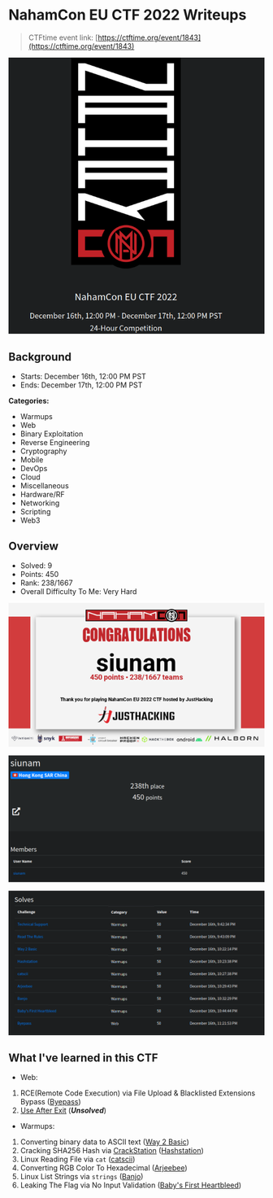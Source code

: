 # NahamCon EU CTF 2022 Writeups

> CTFtime event link: [https://ctftime.org/event/1843](https://ctftime.org/event/1843)

![](https://github.com/siunam321/CTF-Writeups/blob/main/NahamCon-EU-CTF-2022/images/banner.png)

## Background

- Starts: December 16th, 12:00 PM PST
- Ends: December 17th, 12:00 PM PST

**Categories:**

- Warmups
- Web
- Binary Exploitation
- Reverse Engineering
- Cryptography
- Mobile
- DevOps
- Cloud
- Miscellaneous
- Hardware/RF
- Networking
- Scripting
- Web3

## Overview

- Solved: 9
- Points: 450
- Rank: 238/1667
- Overall Difficulty To Me: Very Hard

![](https://github.com/siunam321/CTF-Writeups/blob/main/NahamCon-EU-CTF-2022/images/cert.png)

![](https://github.com/siunam321/CTF-Writeups/blob/main/NahamCon-EU-CTF-2022/images/score.png)

![](https://github.com/siunam321/CTF-Writeups/blob/main/NahamCon-EU-CTF-2022/images/solves.png)

## What I've learned in this CTF

- Web:
1. RCE(Remote Code Execution) via File Upload & Blacklisted Extensions Bypass ([Byepass](https://github.com/siunam321/CTF-Writeups/blob/main/NahamCon-EU-CTF-2022/Web/Byepass/README.md))
2. [Use After Exit](https://github.com/siunam321/CTF-Writeups/blob/main/NahamCon-EU-CTF-2022/Web/Use-After-Exit/README.md) (***Unsolved***)

- Warmups:
1. Converting binary data to ASCII text ([Way 2 Basic](https://github.com/siunam321/CTF-Writeups/blob/main/NahamCon-EU-CTF-2022/Warmups/Way-2-Basic/README.md))
2. Cracking SHA256 Hash via [CrackStation](https://crackstation.net/) ([Hashstation](https://github.com/siunam321/CTF-Writeups/blob/main/NahamCon-EU-CTF-2022/Warmups/Hashstation/README.md))
3. Linux Reading File via `cat` ([catscii](https://github.com/siunam321/CTF-Writeups/blob/main/NahamCon-EU-CTF-2022/Warmups/catscii/README.md))
4. Converting RGB Color To Hexadecimal ([Arjeebee](https://github.com/siunam321/CTF-Writeups/blob/main/NahamCon-EU-CTF-2022/Warmups/Arjeebee/README.md))
5. Linux List Strings via `strings` ([Banjo](https://github.com/siunam321/CTF-Writeups/blob/main/NahamCon-EU-CTF-2022/Warmups/Banjo/README.md))
6. Leaking The Flag via No Input Validation ([Baby's First Heartbleed](https://github.com/siunam321/CTF-Writeups/blob/main/NahamCon-EU-CTF-2022/Warmups/Babys-First-Heartbleed/README.md))